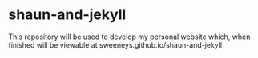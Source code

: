 # shaun-and-jekyll
This repository will be used to develop my personal website which, when finished will be viewable at sweeneys.github.io/shaun-and-jekyll
